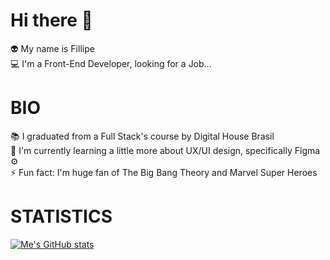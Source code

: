 # Hi there 👋<br />
:alien: My name is Fillipe   <br />
:computer: I'm a Front-End Developer, looking for a Job...<br />


# BIO<br />
:books: I graduated from a Full Stack's course by Digital House Brasil<br />
🌱 I'm currently learning a little more about UX/UI design, specifically Figma ⚙️<br />
⚡️ Fun fact: I'm huge fan of The Big Bang Theory and Marvel Super Heroes<br />


# STATISTICS
[![Me's GitHub stats](https://github-readme-stats.vercel.app/api?username=FillipeF5&hide=stars&show_icons=true)](https://github.com/anuraghazra/github-readme-stats)
